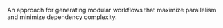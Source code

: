 An approach for generating modular workflows that maximize parallelism and minimize dependency complexity. 